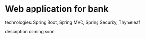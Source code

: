 # Web application for bank

technologies: Spring Boot, Spring MVC, Spring Security, Thymeleaf

description coming soon
